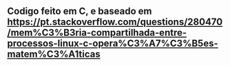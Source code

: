 ## Codigo feito em C, e baseado em https://pt.stackoverflow.com/questions/280470/mem%C3%B3ria-compartilhada-entre-processos-linux-c-opera%C3%A7%C3%B5es-matem%C3%A1ticas
